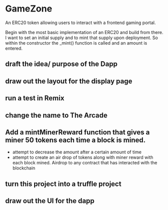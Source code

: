 # GameZone

An ERC20 token allowing users to interact with a frontend gaming portal.

Begin with the most basic implementation of an ERC20 and build from there.
I want to set an initial supply and to mint that supply upon deployment. So within the constructor the \_mint() function is called and an amount is entered.

## draft the idea/ purpose of the Dapp

## draw out the layout for the display page

## run a test in Remix

## change the name to The Arcade

## Add a mintMinerReward function that gives a miner 50 tokens each time a block is mined.

- attempt to decrease the amount after a certain amount of time
- attempt to create an air drop of tokens along with miner reward with each block mined. Airdrop to any contract that has interacted with the blockchain

## turn this project into a truffle project

## draw out the UI for the dapp
